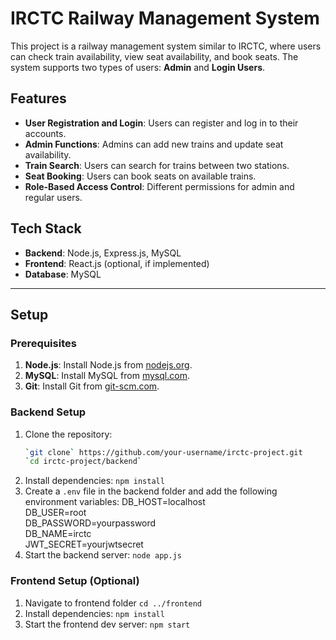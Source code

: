 # IRCTC Railway Management System

This project is a railway management system similar to IRCTC, where users can check train availability, view seat availability, and book seats. The system supports two types of users: **Admin** and **Login Users**.

## Features
- **User Registration and Login**: Users can register and log in to their accounts.
- **Admin Functions**: Admins can add new trains and update seat availability.
- **Train Search**: Users can search for trains between two stations.
- **Seat Booking**: Users can book seats on available trains.
- **Role-Based Access Control**: Different permissions for admin and regular users.

## Tech Stack
- **Backend**: Node.js, Express.js, MySQL
- **Frontend**: React.js (optional, if implemented)
- **Database**: MySQL

---

## Setup

### Prerequisites
1. **Node.js**: Install Node.js from [nodejs.org](https://nodejs.org/).
2. **MySQL**: Install MySQL from [mysql.com](https://www.mysql.com/).
3. **Git**: Install Git from [git-scm.com](https://git-scm.com/).

### Backend Setup
1. Clone the repository:
   ```bash
   `git clone` https://github.com/your-username/irctc-project.git
   `cd irctc-project/backend`
2. Install dependencies: `npm install`
3. Create a `.env` file in the backend folder and add the following environment variables:
    DB_HOST=localhost </br>
    DB_USER=root </br>
    DB_PASSWORD=yourpassword </br>
    DB_NAME=irctc </br>
    JWT_SECRET=yourjwtsecret 
4. Start the backend server: 
    `node app.js`

### Frontend Setup (Optional)
1. Navigate to frontend folder `cd ../frontend`
2. Install dependencies: `npm install`
3. Start the frontend dev server: `npm start`
